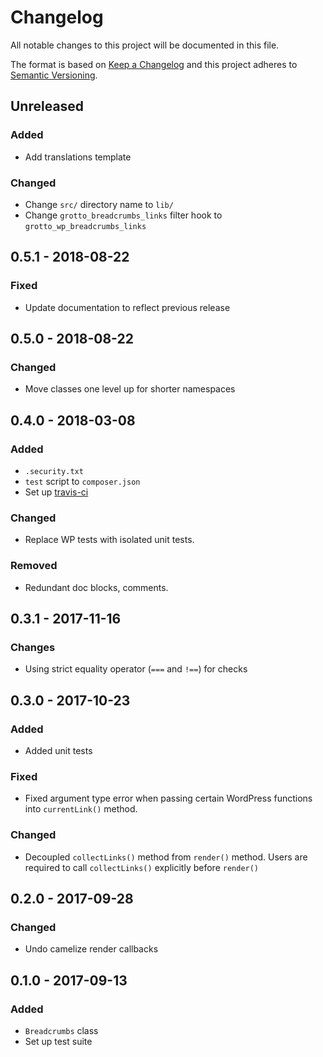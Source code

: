 # Changelog
All notable changes to this project will be documented in this file.

The format is based on [Keep a Changelog](http://keepachangelog.com/en/1.0.0/)
and this project adheres to [Semantic Versioning](http://semver.org/spec/v2.0.0.html).

## Unreleased

### Added
- Add translations template

### Changed
- Change `src/` directory name to `lib/`
- Change `grotto_breadcrumbs_links` filter hook to `grotto_wp_breadcrumbs_links`

## 0.5.1 - 2018-08-22

### Fixed
- Update documentation to reflect previous release

## 0.5.0 - 2018-08-22

### Changed
- Move classes one level up for shorter namespaces

## 0.4.0 - 2018-03-08

### Added
- `.security.txt`
- `test` script to `composer.json`
- Set up [travis-ci](https://travis-ci.org/GrottoPress/wordpress-breadcrumbs)

### Changed
- Replace WP tests with isolated unit tests.

### Removed
- Redundant doc blocks, comments.

## 0.3.1 - 2017-11-16

### Changes
- Using strict equality operator (`===` and `!==`) for checks

## 0.3.0 - 2017-10-23

### Added
- Added unit tests

### Fixed
- Fixed argument type error when passing certain WordPress functions into `currentLink()` method.

### Changed
- Decoupled `collectLinks()` method from `render()` method. Users are required to call `collectLinks()` explicitly before `render()`

## 0.2.0 - 2017-09-28

### Changed
- Undo camelize render callbacks

## 0.1.0 - 2017-09-13

### Added
- `Breadcrumbs` class
- Set up test suite
